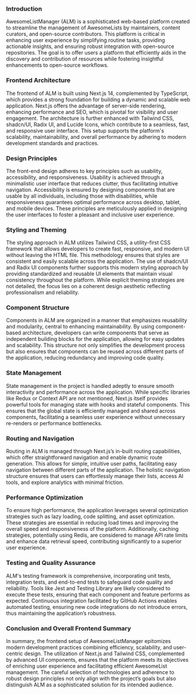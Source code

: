 ### Introduction

AwesomeListManager (ALM) is a sophisticated web-based platform created to streamline the management of AwesomeLists by maintainers, content curators, and open-source contributors. This platform is critical in enhancing user experience by simplifying routine tasks, providing actionable insights, and ensuring robust integration with open-source repositories. The goal is to offer users a platform that efficiently aids in the discovery and contribution of resources while fostering insightful enhancements to open-source workflows.

### Frontend Architecture

The frontend of ALM is built using Next.js 14, complemented by TypeScript, which provides a strong foundation for building a dynamic and scalable web application. Next.js offers the advantage of server-side rendering, enhancing performance and SEO, which is pivotal for visibility and user engagement. The architecture is further enhanced with Tailwind CSS, shadcn/UI, Radix UI, and Lucide Icons, which contribute to a seamless, fast, and responsive user interface. This setup supports the platform's scalability, maintainability, and overall performance by adhering to modern development standards and practices.

### Design Principles

The front-end design adheres to key principles such as usability, accessibility, and responsiveness. Usability is achieved through a minimalistic user interface that reduces clutter, thus facilitating intuitive navigation. Accessibility is ensured by designing components that are usable by all individuals, including those with disabilities, while responsiveness guarantees optimal performance across desktop, tablet, and mobile devices. These principles are meticulously applied in designing the user interfaces to foster a pleasant and inclusive user experience.

### Styling and Theming

The styling approach in ALM utilizes Tailwind CSS, a utility-first CSS framework that allows developers to create fast, responsive, and modern UI without leaving the HTML file. This methodology ensures that styles are consistent and easily scalable across the application. The use of shadcn/UI and Radix UI components further supports this modern styling approach by providing standardized and reusable UI elements that maintain visual consistency throughout the platform. While explicit theming strategies are not detailed, the focus lies on a coherent design aesthetic reflecting professionalism and reliability.

### Component Structure

Components in ALM are organized in a manner that emphasizes reusability and modularity, central to enhancing maintainability. By using component-based architecture, developers can write components that serve as independent building blocks for the application, allowing for easy updates and scalability. This structure not only simplifies the development process but also ensures that components can be reused across different parts of the application, reducing redundancy and improving code quality.

### State Management

State management in the project is handled adeptly to ensure smooth interactivity and performance across the application. While specific libraries like Redux or Context API are not mentioned, Next.js itself provides powerful tools for managing state with hooks and stateful components. This ensures that the global state is efficiently managed and shared across components, facilitating a seamless user experience without unnecessary re-renders or performance bottlenecks.

### Routing and Navigation

Routing in ALM is managed through Next.js’s in-built routing capabilities, which offer straightforward navigation and enable dynamic route generation. This allows for simple, intuitive user paths, facilitating easy navigation between different parts of the application. The holistic navigation structure ensures that users can effortlessly manage their lists, access AI tools, and explore analytics with minimal friction.

### Performance Optimization

To ensure high performance, the application leverages several optimization strategies such as lazy loading, code splitting, and asset optimization. These strategies are essential in reducing load times and improving the overall speed and responsiveness of the platform. Additionally, caching strategies, potentially using Redis, are considered to manage API rate limits and enhance data retrieval speed, contributing significantly to a superior user experience.

### Testing and Quality Assurance

ALM's testing framework is comprehensive, incorporating unit tests, integration tests, and end-to-end tests to safeguard code quality and reliability. Tools like Jest and Testing Library are likely considered to execute these tests, ensuring that each component and feature performs as expected. Continuous integration facilitated by GitHub Actions enables automated testing, ensuring new code integrations do not introduce errors, thus maintaining the application’s robustness.

### Conclusion and Overall Frontend Summary

In summary, the frontend setup of AwesomeListManager epitomizes modern development practices combining efficiency, scalability, and user-centric design. The utilization of Next.js and Tailwind CSS, complemented by advanced UI components, ensures that the platform meets its objectives of enriching user experience and facilitating efficient AwesomeList management. The careful selection of technologies and adherence to robust design principles not only align with the project’s goals but also distinguish ALM as a sophisticated solution for its intended audience.